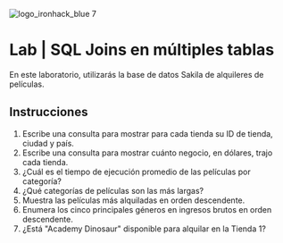 ![logo_ironhack_blue 7](https://user-images.githubusercontent.com/23629340/40541063-a07a0a8a-601a-11e8-91b5-2f13e4e6b441.png)

# Lab | SQL Joins en múltiples tablas

En este laboratorio, utilizarás la base de datos Sakila de alquileres de películas.

## Instrucciones

1. Escribe una consulta para mostrar para cada tienda su ID de tienda, ciudad y país.
2. Escribe una consulta para mostrar cuánto negocio, en dólares, trajo cada tienda.
3. ¿Cuál es el tiempo de ejecución promedio de las películas por categoría?
4. ¿Qué categorías de películas son las más largas?
5. Muestra las películas más alquiladas en orden descendente.
6. Enumera los cinco principales géneros en ingresos brutos en orden descendente.
7. ¿Está "Academy Dinosaur" disponible para alquilar en la Tienda 1?
